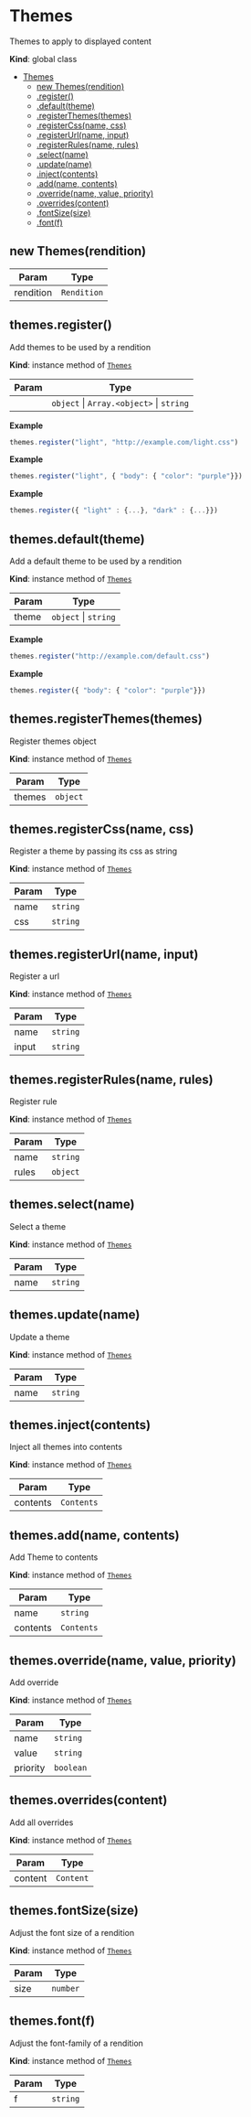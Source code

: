 <a name="Themes"></a>

# Themes
Themes to apply to displayed content

**Kind**: global class  

* [Themes](#Themes)
    * [new Themes(rendition)](#new_Themes_new)
    * [.register()](#Themes+register)
    * [.default(theme)](#Themes+default)
    * [.registerThemes(themes)](#Themes+registerThemes)
    * [.registerCss(name, css)](#Themes+registerCss)
    * [.registerUrl(name, input)](#Themes+registerUrl)
    * [.registerRules(name, rules)](#Themes+registerRules)
    * [.select(name)](#Themes+select)
    * [.update(name)](#Themes+update)
    * [.inject(contents)](#Themes+inject)
    * [.add(name, contents)](#Themes+add)
    * [.override(name, value, priority)](#Themes+override)
    * [.overrides(content)](#Themes+overrides)
    * [.fontSize(size)](#Themes+fontSize)
    * [.font(f)](#Themes+font)

<a name="new_Themes_new"></a>

## new Themes(rendition)

| Param | Type |
| --- | --- |
| rendition | <code>Rendition</code> | 

<a name="Themes+register"></a>

## themes.register()
Add themes to be used by a rendition

**Kind**: instance method of [<code>Themes</code>](#Themes)  

| Param | Type |
| --- | --- |
|  | <code>object</code> \| <code>Array.&lt;object&gt;</code> \| <code>string</code> | 

**Example**  
```js
themes.register("light", "http://example.com/light.css")
```
**Example**  
```js
themes.register("light", { "body": { "color": "purple"}})
```
**Example**  
```js
themes.register({ "light" : {...}, "dark" : {...}})
```
<a name="Themes+default"></a>

## themes.default(theme)
Add a default theme to be used by a rendition

**Kind**: instance method of [<code>Themes</code>](#Themes)  

| Param | Type |
| --- | --- |
| theme | <code>object</code> \| <code>string</code> | 

**Example**  
```js
themes.register("http://example.com/default.css")
```
**Example**  
```js
themes.register({ "body": { "color": "purple"}})
```
<a name="Themes+registerThemes"></a>

## themes.registerThemes(themes)
Register themes object

**Kind**: instance method of [<code>Themes</code>](#Themes)  

| Param | Type |
| --- | --- |
| themes | <code>object</code> | 

<a name="Themes+registerCss"></a>

## themes.registerCss(name, css)
Register a theme by passing its css as string

**Kind**: instance method of [<code>Themes</code>](#Themes)  

| Param | Type |
| --- | --- |
| name | <code>string</code> | 
| css | <code>string</code> | 

<a name="Themes+registerUrl"></a>

## themes.registerUrl(name, input)
Register a url

**Kind**: instance method of [<code>Themes</code>](#Themes)  

| Param | Type |
| --- | --- |
| name | <code>string</code> | 
| input | <code>string</code> | 

<a name="Themes+registerRules"></a>

## themes.registerRules(name, rules)
Register rule

**Kind**: instance method of [<code>Themes</code>](#Themes)  

| Param | Type |
| --- | --- |
| name | <code>string</code> | 
| rules | <code>object</code> | 

<a name="Themes+select"></a>

## themes.select(name)
Select a theme

**Kind**: instance method of [<code>Themes</code>](#Themes)  

| Param | Type |
| --- | --- |
| name | <code>string</code> | 

<a name="Themes+update"></a>

## themes.update(name)
Update a theme

**Kind**: instance method of [<code>Themes</code>](#Themes)  

| Param | Type |
| --- | --- |
| name | <code>string</code> | 

<a name="Themes+inject"></a>

## themes.inject(contents)
Inject all themes into contents

**Kind**: instance method of [<code>Themes</code>](#Themes)  

| Param | Type |
| --- | --- |
| contents | <code>Contents</code> | 

<a name="Themes+add"></a>

## themes.add(name, contents)
Add Theme to contents

**Kind**: instance method of [<code>Themes</code>](#Themes)  

| Param | Type |
| --- | --- |
| name | <code>string</code> | 
| contents | <code>Contents</code> | 

<a name="Themes+override"></a>

## themes.override(name, value, priority)
Add override

**Kind**: instance method of [<code>Themes</code>](#Themes)  

| Param | Type |
| --- | --- |
| name | <code>string</code> | 
| value | <code>string</code> | 
| priority | <code>boolean</code> | 

<a name="Themes+overrides"></a>

## themes.overrides(content)
Add all overrides

**Kind**: instance method of [<code>Themes</code>](#Themes)  

| Param | Type |
| --- | --- |
| content | <code>Content</code> | 

<a name="Themes+fontSize"></a>

## themes.fontSize(size)
Adjust the font size of a rendition

**Kind**: instance method of [<code>Themes</code>](#Themes)  

| Param | Type |
| --- | --- |
| size | <code>number</code> | 

<a name="Themes+font"></a>

## themes.font(f)
Adjust the font-family of a rendition

**Kind**: instance method of [<code>Themes</code>](#Themes)  

| Param | Type |
| --- | --- |
| f | <code>string</code> | 

